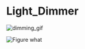 # Light_Dimmer

![dimming_gif](https://github.com/Skitter-JP/Light_Dimmer/blob/main/Images/dimmer.gif?raw=true "Figure")


![Figure what](https://github.com/Skitter-JP/Light_Dimmer/blob/main/Images/Block-diagram.png?raw=true "Figure")
